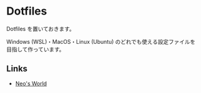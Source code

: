 # Dotfiles

Dotfiles を置いておきます。

Windows (WSL)・MacOS・Linux (Ubuntu) のどれでも使える設定ファイルを目指して作っています。


## Links

- [Neo's World](http://neos21.net/)

